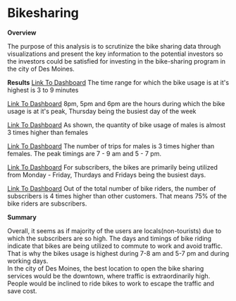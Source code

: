 # Bikesharing

**Overview**

The purpose of this analysis is to scrutinize the bike sharing data through visualizations and present the key information to the potential investors so the investors could be satisfied for investing in the bike-sharing program in the city of Des Moines.

**Results**
[Link To Dashboard](https://public.tableau.com/authoring/2019808-citibike-tripdata_updated/Timerangecontainingthehighestusageofbikes_1#1)
The time range for which the bike usage is at it's highest is 3 to 9 minutes

[Link To Dashboard](https://public.tableau.com/authoring/2019808-citibike-tripdata_updated/Story2#1)
8pm, 5pm and 6pm are the hours during which the bike usage is at it's peak, Thursday being the busiest day of the week

[Link To Dashboard](https://public.tableau.com/authoring/2019808-citibike-tripdata_updated/NumberofBikesforeachGender#1)
As shown, the quantity of bike usage of males is almost 3 times higher than females

[Link To Dashboard](https://public.tableau.com/authoring/2019808-citibike-tripdata_updated/ComparisonofNumberofTripsbyGender_1#1)
The number of trips for males is 3 times higher than females. The peak timings are 7 - 9 am and 5 - 7 pm.

[Link To Dashboard](https://public.tableau.com/authoring/2019808-citibike-tripdata_updated/BikeUsageComparisonbyDays#1)
For subscribers, the bikes are primarily being utilized from Monday - Friday, Thurdays and Fridays being the busiest days.

[Link To Dashboard](https://public.tableau.com/authoring/2019808-citibike-tripdata_updated/NumberofBikesforeachGender/Number%20of%20Customers%20by%20Usertype#1)
Out of the total number of bike riders, the number of subscribers is 4 times higher than other customers. That means 75% of the bike riders are subscribers.

**Summary**

Overall, it seems as if majority of the users are locals(non-tourists) due to which the subscribers are so high.  The days and timings of bike riding indicate that bikes are being utilized to commute to work and avoid traffic.  That is why the bikes usage is highest during 7-8 am and 5-7 pm and during working days.  
In the city of Des Moines, the best location to open the bike sharing services would be the downtown, where traffic is extraordinarily high.  People would be inclined to ride bikes to work to escape the traffic and save cost.

